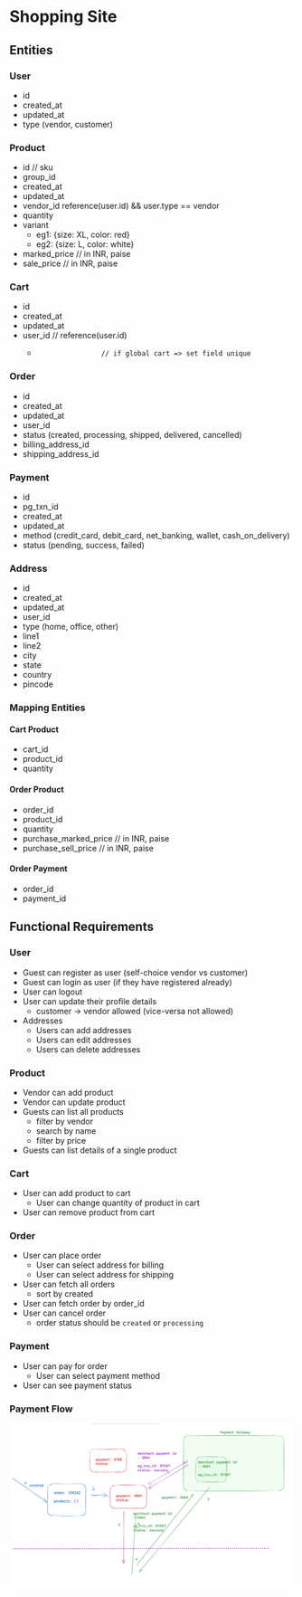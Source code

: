 # Shopping Site 

## Entities 

### User
- id 
- created_at
- updated_at
- type (vendor, customer)

### Product 
- id                    // sku 
- group_id      
- created_at            
- updated_at
- vendor_id             reference(user.id) && user.type == vendor
- quantity
- variant
  - eg1: {size: XL, color: red}
  - eg2: {size: L, color: white}  
- marked_price          // in INR, paise
- sale_price            // in INR, paise 

### Cart
- id
- created_at
- updated_at
- user_id               // reference(user.id)
  -                     // if global cart => set field unique

### Order 
- id 
- created_at
- updated_at
- user_id
- status           (created, processing, shipped, delivered, cancelled)
- billing_address_id
- shipping_address_id

### Payment 
- id 
- pg_txn_id
- created_at
- updated_at
- method            (credit_card, debit_card, net_banking, wallet, cash_on_delivery)
- status            (pending, success, failed)

### Address
- id
- created_at
- updated_at
- user_id
- type             (home, office, other)
- line1
- line2
- city
- state
- country
- pincode

### Mapping Entities 

#### Cart Product 
- cart_id
- product_id
- quantity

#### Order Product 
- order_id
- product_id
- quantity
- purchase_marked_price         // in INR, paise
- purchase_sell_price           // in INR, paise

#### Order Payment
- order_id
- payment_id


## Functional Requirements 

### User 
- Guest can register as user (self-choice vendor vs customer)
- Guest can login as user (if they have registered already)
- User can logout 
- User can update their profile details 
  - customer -> vendor allowed (vice-versa not allowed) 
- Addresses
  - Users can add addresses 
  - Users can edit addresses
  - Users can delete addresses

### Product 
- Vendor can add product
- Vendor can update product
- Guests can list all products 
  - filter by vendor
  - search by name
  - filter by price
- Guests can list details of a single product

### Cart 
- User can add product to cart
  - User can change quantity of product in cart
- User can remove product from cart

### Order
- User can place order
  - User can select address for billing
  - User can select address for shipping
- User can fetch all orders
  - sort by created 
- User can fetch order by order_id 
- User can cancel order
  - order status should be `created` or `processing`

### Payment
- User can pay for order
  - User can select payment method
- User can see payment status


### Payment Flow 

![](./payment_flow.png)